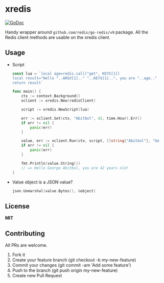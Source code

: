 # xredis

[![GoDoc](https://img.shields.io/badge/godoc-reference-blue.svg)](https://pkg.go.dev/github.com/mdouchement/xredis)

Handy wrapper around `github.com/redis/go-redis/v9` package. All the Redis client methods are usable on the xredis client.

## Usage

- Script
    ```go
    const lua = `local age=redis.call("get", KEYS[1])
    local result="Hello "..ARGV[1].." "..KEYS[1]..", you are "..age.." years old!"
    return result`

    func main() {
        ctx := context.Background()
        xclient := xredis.New(redisClient)

        script := xredis.NewScript(lua)

        err := xclient.Set(ctx, "Abitbol", 42, time.Hour).Err()
        if err != nil {
            panic(err)
        }

        value, err := xclient.Run(ctx, script, []string{"Abitbol"}, "George")
        if err != nil {
            panic(err)
        }

        fmt.Println(value.String())
        // => Hello George Abitbol, you are 42 years old!
    }
    ```

- Value object is a JSON value?
    ```go
    json.Unmarshal(value.Bytes(), &object)
    ```

## License

**MIT**


## Contributing

All PRs are welcome.

1. Fork it
2. Create your feature branch (git checkout -b my-new-feature)
3. Commit your changes (git commit -am 'Add some feature')
5. Push to the branch (git push origin my-new-feature)
6. Create new Pull Request